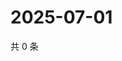 # 2025-07-01

共 0 条

<!-- BEGIN ZHIHUQUESTIONS -->
<!-- 最后更新时间 Tue Jul 01 2025 21:27:47 GMT+0800 (China Standard Time) -->

<!-- END ZHIHUQUESTIONS -->
